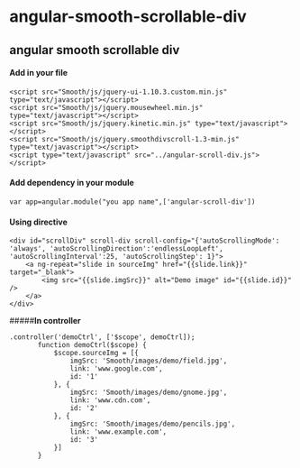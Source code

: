 # angular-smooth-scrollable-div

angular smooth scrollable div
----------------------------------------

#### **Add in your file**
```
<script src="Smooth/js/jquery-ui-1.10.3.custom.min.js" type="text/javascript"></script>
<script src="Smooth/js/jquery.mousewheel.min.js" type="text/javascript"></script>
<script src="Smooth/js/jquery.kinetic.min.js" type="text/javascript"></script>
<script src="Smooth/js/jquery.smoothdivscroll-1.3-min.js" type="text/javascript"></script>
<script type="text/javascript" src="../angular-scroll-div.js"></script>
```

####  **Add dependency in your module**

    var app=angular.module("you app name",['angular-scroll-div'])
    


####  **Using directive**

    <div id="scrollDiv" scroll-div scroll-config="{'autoScrollingMode': 'always', 'autoScrollingDirection':'endlessLoopLeft', 'autoScrollingInterval':25, 'autoScrollingStep': 1}">
        <a ng-repeat="slide in sourceImg" href="{{slide.link}}" target="_blank">
            <img src="{{slide.imgSrc}}" alt="Demo image" id="{{slide.id}}" />
        </a>
    </div>
    
      
#####**In controller** 
 ```
 .controller('demoCtrl', ['$scope', demoCtrl]);
        function demoCtrl($scope) {
            $scope.sourceImg = [{
                imgSrc: 'Smooth/images/demo/field.jpg',
                link: 'www.google.com',
                id: '1'
            }, {
                imgSrc: 'Smooth/images/demo/gnome.jpg',
                link: 'www.cdn.com',
                id: '2'
            }, {
                imgSrc: 'Smooth/images/demo/pencils.jpg',
                link: 'www.example.com',
                id: '3'
            }]
        }

 
 

